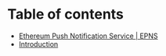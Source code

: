 # Table of contents

* [Ethereum Push Notification Service \| EPNS](README.md)
* [Introduction](introduction.md)

